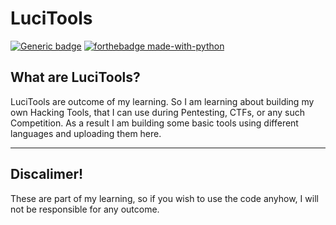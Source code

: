 # LuciTools
[![Generic badge](https://img.shields.io/badge/Status-Under_Construction-red.svg)](https://shields.io/)
[![forthebadge made-with-python](http://ForTheBadge.com/images/badges/made-with-python.svg)](https://www.python.org/)
## What are LuciTools?
LuciTools are outcome of my learning. So I am learning about building my own Hacking Tools, that I can use during Pentesting, CTFs, or any such Competition.
As a result I am building some basic tools using different languages and uploading them here.

---
## Discalimer!
These are part of my learning, so if you wish to use the code anyhow, I will not be responsible for any outcome. 
